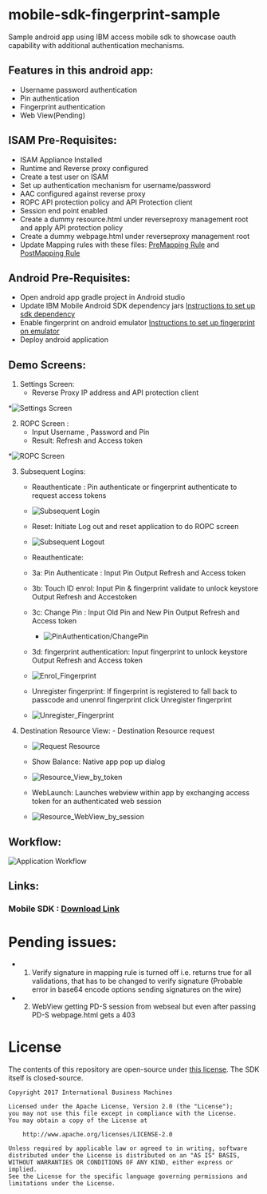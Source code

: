 # mobile-sdk-fingerprint-sample
Sample android app using IBM access mobile sdk to showcase oauth capability with additional authentication mechanisms.

## Features in this android app:

- Username password authentication
- Pin authentication
- Fingerprint authentication
- Web View(Pending)
	

## ISAM Pre-Requisites:
 
-  ISAM Appliance Installed 
-  Runtime and Reverse proxy configured
-  Create a test user on ISAM
-  Set up authentication mechanism for username/password
-  AAC configured against reverse proxy
-  ROPC API protection policy and API Protection client 
-  Session end point enabled 
-  Create a dummy resource.html under reverseproxy management root and apply API protection policy
-  Create a dummy webpage.html under reverseproxy management root
-  Update Mapping rules with these files: [PreMapping Rule](Extra/pre_mapping_rule.js) and [PostMapping Rule](Extra/post_mapping_rule.js)
	

## Android Pre-Requisites:

- Open android app gradle project in Android studio 
- Update IBM Mobile Android SDK dependency jars [Instructions to set up sdk dependency](Extra/getting-the-sdk.md) 
- Enable fingerprint on android emulator [Instructions to set up fingerprint on emulator](Extra/register_fingerprint.md)
- Deploy android application


## Demo Screens: 

 1. Settings Screen: 
	- Reverse Proxy IP address and API protection client
	
*![Settings Screen](Extra/Screen_Settings.png)

 2. ROPC Screen : 
	- Input Username , Password and Pin 
	- Result: Refresh and Access token
	
*![ROPC Screen](Extra/Screen_First_Login.png)

 3. Subsequent Logins: 
	- Reauthenticate : Pin authenticate or fingerprint authenticate to request access tokens
	- ![Subsequent Login](Extra/Screen_Subsequent_Login.png)
	- Reset: Initiate Log out and reset application to do ROPC screen
	- ![Subsequent Logout](Extra/Screen_Logout.png)
         
	- Reauthenticate:
	- 3a: Pin Authenticate : Input Pin Output Refresh and Access token
	- 3b: Touch ID enrol: Input Pin & fingerprint validate to unlock keystore Output Refresh and Accestoken
	- 3c: Change Pin : Input Old Pin and New Pin Output Refresh and Access token
	
        - ![PinAuthentication/ChangePin](Extra/Screen_Subsequent_Pin_Auth.png)
	
	- 3d: fingerprint authentication: Input fingerprint to unlock keystore Output Refresh and Access token
	
	- ![Enrol_Fingerprint](Extra/Screen_Subsequent_Enrol_Touch.png)
	
	- Unregister fingerprint: If fingerprint is registered to fall back to passcode and unenrol fingerprint click  Unregister fingerprint
	- ![Unregister_Fingerprint](Extra/Screen_Subsequent_Unregister_Fingerprint.png)
	



 4. Destination Resource View: 
        - Destination Resource request 
	- ![Request Resource](Extra/Screen_Resource.png)
	
	- Show Balance: Native app pop up dialog
	- ![Resource_View_by_token](Extra/Screen_Resource_ByToken.png)
	
	- WebLaunch: Launches webview within app by exchanging access token for an authenticated web session
	- ![Resource_WebView_by_session](Extra/Screen_Resource_WebView.png)



## Workflow: 

![Application Workflow](Extra/AppWorkflow.png)


## Links:

### Mobile SDK : [Download Link](https://ibm.biz/ibmsecuritymobileaccesssdk)

# Pending issues:
- 1. Verify signature in mapping rule is turned off i.e. returns true for all validations, that has to be changed to verify signature (Probable error in base64 encode options sending signatures on the wire)

- 2. WebView getting PD-S session from webseal but even after passing PD-S webpage.html gets a 403


# License

The contents of this repository are open-source under [this license](LICENSE). The SDK itself is closed-source.

```
Copyright 2017 International Business Machines

Licensed under the Apache License, Version 2.0 (the "License");
you may not use this file except in compliance with the License.
You may obtain a copy of the License at

    http://www.apache.org/licenses/LICENSE-2.0

Unless required by applicable law or agreed to in writing, software
distributed under the License is distributed on an "AS IS" BASIS,
WITHOUT WARRANTIES OR CONDITIONS OF ANY KIND, either express or implied.
See the License for the specific language governing permissions and
limitations under the License.
```

